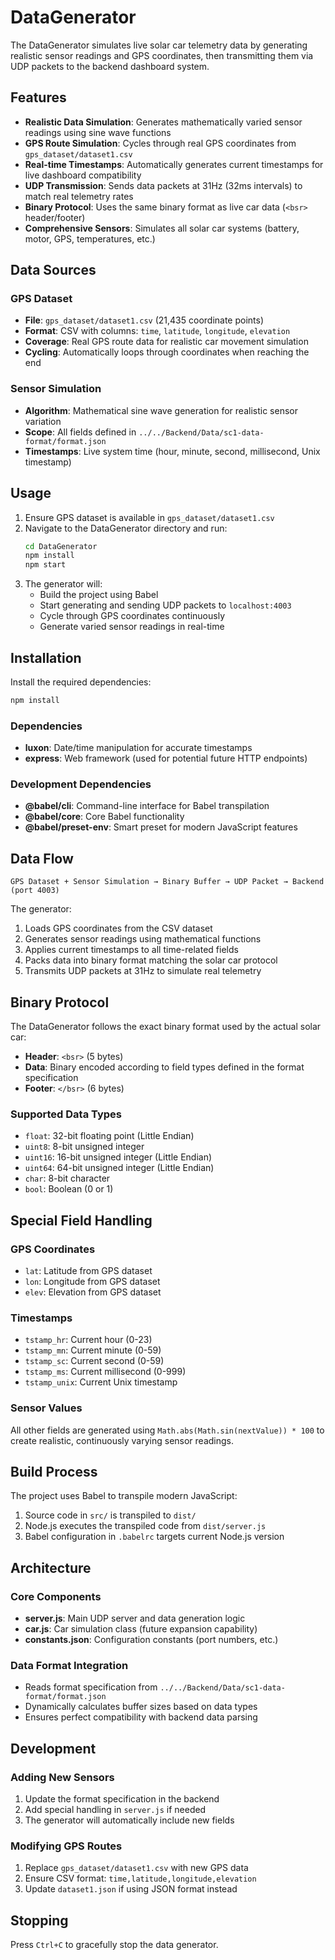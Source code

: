 # DataGenerator

The DataGenerator simulates live solar car telemetry data by generating realistic sensor readings and GPS coordinates, then transmitting them via UDP packets to the backend dashboard system.

## Features

- **Realistic Data Simulation**: Generates mathematically varied sensor readings using sine wave functions
- **GPS Route Simulation**: Cycles through real GPS coordinates from `gps_dataset/dataset1.csv`
- **Real-time Timestamps**: Automatically generates current timestamps for live dashboard compatibility
- **UDP Transmission**: Sends data packets at 31Hz (32ms intervals) to match real telemetry rates
- **Binary Protocol**: Uses the same binary format as live car data (`<bsr>` header/footer)
- **Comprehensive Sensors**: Simulates all solar car systems (battery, motor, GPS, temperatures, etc.)

## Data Sources

### GPS Dataset
- **File**: `gps_dataset/dataset1.csv` (21,435 coordinate points)
- **Format**: CSV with columns: `time`, `latitude`, `longitude`, `elevation`
- **Coverage**: Real GPS route data for realistic car movement simulation
- **Cycling**: Automatically loops through coordinates when reaching the end

### Sensor Simulation
- **Algorithm**: Mathematical sine wave generation for realistic sensor variation
- **Scope**: All fields defined in `../../Backend/Data/sc1-data-format/format.json`
- **Timestamps**: Live system time (hour, minute, second, millisecond, Unix timestamp)

## Usage

1. Ensure GPS dataset is available in `gps_dataset/dataset1.csv`
2. Navigate to the DataGenerator directory and run:
   ```bash
   cd DataGenerator
   npm install
   npm start
   ```
3. The generator will:
   - Build the project using Babel
   - Start generating and sending UDP packets to `localhost:4003`
   - Cycle through GPS coordinates continuously
   - Generate varied sensor readings in real-time

## Installation

Install the required dependencies:
```bash
npm install
```

### Dependencies
- **luxon**: Date/time manipulation for accurate timestamps
- **express**: Web framework (used for potential future HTTP endpoints)

### Development Dependencies
- **@babel/cli**: Command-line interface for Babel transpilation
- **@babel/core**: Core Babel functionality
- **@babel/preset-env**: Smart preset for modern JavaScript features

## Data Flow

```
GPS Dataset + Sensor Simulation → Binary Buffer → UDP Packet → Backend (port 4003)
```

The generator:
1. Loads GPS coordinates from the CSV dataset
2. Generates sensor readings using mathematical functions
3. Applies current timestamps to all time-related fields
4. Packs data into binary format matching the solar car protocol
5. Transmits UDP packets at 31Hz to simulate real telemetry

## Binary Protocol

The DataGenerator follows the exact binary format used by the actual solar car:

- **Header**: `<bsr>` (5 bytes)
- **Data**: Binary encoded according to field types defined in the format specification
- **Footer**: `</bsr>` (6 bytes)

### Supported Data Types
- `float`: 32-bit floating point (Little Endian)
- `uint8`: 8-bit unsigned integer
- `uint16`: 16-bit unsigned integer (Little Endian)
- `uint64`: 64-bit unsigned integer (Little Endian)
- `char`: 8-bit character
- `bool`: Boolean (0 or 1)

## Special Field Handling

### GPS Coordinates
- `lat`: Latitude from GPS dataset
- `lon`: Longitude from GPS dataset  
- `elev`: Elevation from GPS dataset

### Timestamps
- `tstamp_hr`: Current hour (0-23)
- `tstamp_mn`: Current minute (0-59)
- `tstamp_sc`: Current second (0-59)
- `tstamp_ms`: Current millisecond (0-999)
- `tstamp_unix`: Current Unix timestamp

### Sensor Values
All other fields are generated using `Math.abs(Math.sin(nextValue)) * 100` to create realistic, continuously varying sensor readings.

## Build Process

The project uses Babel to transpile modern JavaScript:
1. Source code in `src/` is transpiled to `dist/`
2. Node.js executes the transpiled code from `dist/server.js`
3. Babel configuration in `.babelrc` targets current Node.js version

## Architecture

### Core Components
- **server.js**: Main UDP server and data generation logic
- **car.js**: Car simulation class (future expansion capability)
- **constants.json**: Configuration constants (port numbers, etc.)

### Data Format Integration
- Reads format specification from `../../Backend/Data/sc1-data-format/format.json`
- Dynamically calculates buffer sizes based on data types
- Ensures perfect compatibility with backend data parsing

## Development

### Adding New Sensors
1. Update the format specification in the backend
2. Add special handling in `server.js` if needed
3. The generator will automatically include new fields

### Modifying GPS Routes
1. Replace `gps_dataset/dataset1.csv` with new GPS data
2. Ensure CSV format: `time,latitude,longitude,elevation`
3. Update `dataset1.json` if using JSON format instead

## Stopping

Press `Ctrl+C` to gracefully stop the data generator.